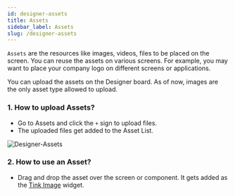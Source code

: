 ```yaml
---
id: designer-assets
title: Assets
sidebar_label: Assets
slug: /designer-assets
---
```


`Assets` are the resources like images, videos, files to be placed on the screen. You can reuse the assets on various screens. For example, you may want to place your company logo on different screens or applications.

You can upload the assets on the Designer board. As of now, images are the only asset type allowed to upload.

### 1. **How to upload Assets?**

+ Go to Assets and click the `+` sign to upload files. 
+ The uploaded files get added to the Asset List.

![Designer-Assets](/img/Designer-Assets-1.PNG)


### 2. **How to use an Asset?**

+ Drag and drop the asset over the screen or component. It gets added as the [Tink Image](widget-basic.md#tink-image) widget.



